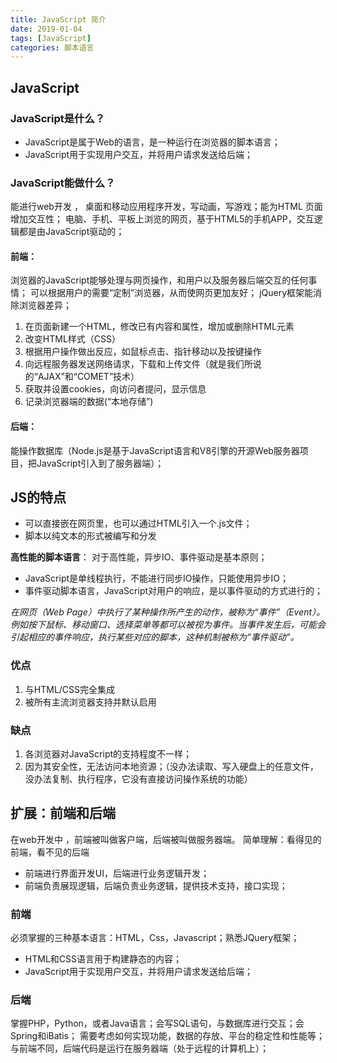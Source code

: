 ```yaml
---
title: JavaScript 简介
date: 2019-01-04
tags: [JavaScript]
categories: 脚本语言
---
```


## JavaScript
### JavaScript是什么？
- JavaScript是属于Web的语言，是一种运行在浏览器的脚本语言；
- JavaScript用于实现用户交互，并将用户请求发送给后端；

### JavaScript能做什么？
能进行web开发 ， 桌面和移动应用程序开发，写动画，写游戏；能为HTML 页面增加交互性；
电脑、手机、平板上浏览的网页，基于HTML5的手机APP，交互逻辑都是由JavaScript驱动的；

#### 前端：
浏览器的JavaScript能够处理与网页操作，和用户以及服务器后端交互的任何事情；
可以根据用户的需要“定制”浏览器，从而使网页更加友好；
jQuery框架能消除浏览器差异；

1. 在页面新建一个HTML，修改已有内容和属性，增加或删除HTML元素
2. 改变HTML样式（CSS）
3. 根据用户操作做出反应，如鼠标点击、指针移动以及按键操作
4. 向远程服务器发送网络请求，下载和上传文件（就是我们所说的“AJAX”和“COMET”技术）
5. 获取并设置cookies，向访问者提问，显示信息
6. 记录浏览器端的数据(“本地存储”)

#### 后端：
能操作数据库（Node.js是基于JavaScript语言和V8引擎的开源Web服务器项目，把JavaScript引入到了服务器端）；


## JS的特点
- 可以直接嵌在网页里，也可以通过HTML引入一个.js文件；
- 脚本以纯文本的形式被编写和分发

**高性能的脚本语言**：
对于高性能，异步IO、事件驱动是基本原则；
- JavaScript是单线程执行，不能进行同步IO操作，只能使用异步IO； 
- 事件驱动脚本语言，JavaScript对用户的响应，是以事件驱动的方式进行的；

*在网页（Web Page）中执行了某种操作所产生的动作，被称为“事件”（Event）。例如按下鼠标、移动窗口、选择菜单等都可以被视为事件。当事件发生后，可能会引起相应的事件响应，执行某些对应的脚本，这种机制被称为“事件驱动”。*

### 优点 
1. 与HTML/CSS完全集成 
2. 被所有主流浏览器支持并默认启用

### 缺点 
1. 各浏览器对JavaScript的支持程度不一样；
2. 因为其安全性，无法访问本地资源；（没办法读取、写入硬盘上的任意文件，没办法复制、执行程序，它没有直接访问操作系统的功能）


## 扩展：前端和后端

在web开发中 ，前端被叫做客户端，后端被叫做服务器端。
简单理解：看得见的前端，看不见的后端
- 前端进行界面开发UI，后端进行业务逻辑开发； 
- 前端负责展现逻辑，后端负责业务逻辑，提供技术支持，接口实现；

### 前端
必须掌握的三种基本语言：HTML，Css，Javascript；熟悉JQuery框架；
- HTML和CSS语言用于构建静态的内容；
- JavaScript用于实现用户交互，并将用户请求发送给后端；

### 后端
掌握PHP，Python，或者Java语言；会写SQL语句，与数据库进行交互；会Spring和iBatis；
需要考虑如何实现功能，数据的存放、平台的稳定性和性能等；
与前端不同，后端代码是运行在服务器端（处于远程的计算机上）；
